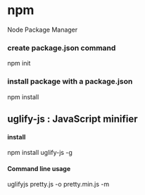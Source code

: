 # npm

Node Package Manager

### create package.json command
npm init

### install package with a package.json 
npm install

## uglify-js : JavaScript minifier

#### install

 npm install uglify-js -g

#### Command line usage

 uglifyjs pretty.js -o pretty.min.js -m

